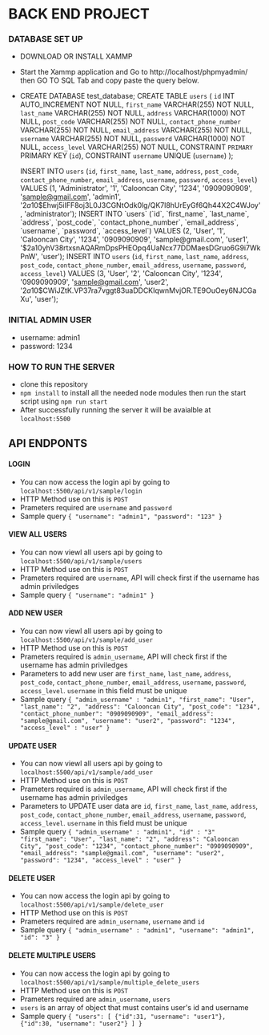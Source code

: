# BACK END PROJECT

### DATABASE SET UP
- DOWNLOAD OR INSTALL XAMMP
- Start the Xammp application and Go to http://localhost/phpmyadmin/ then GO TO SQL Tab and copy paste the query below.
-   CREATE DATABASE test_database;
    CREATE TABLE `users` ( 
      `id` INT AUTO_INCREMENT NOT NULL,
      `first_name` VARCHAR(255) NOT NULL,
      `last_name` VARCHAR(255) NOT NULL,
      `address` VARCHAR(1000) NOT NULL,
      `post_code` VARCHAR(255) NOT NULL,
      `contact_phone_number` VARCHAR(255) NOT NULL,
      `email_address` VARCHAR(255) NOT NULL,
      `username` VARCHAR(255) NOT NULL,
      `password` VARCHAR(1000) NOT NULL,
      `access_level` VARCHAR(255) NOT NULL,
      CONSTRAINT `PRIMARY` PRIMARY KEY (`id`),
      CONSTRAINT `username` UNIQUE (`username`)
    );
    
    INSERT INTO `users` (`id`, `first_name`, `last_name`, `address`, `post_code`, `contact_phone_number`, `email_address`, `username`, `password`, `access_level`) VALUES (1, 'Administrator', '1', 'Calooncan City', '1234', '0909090909', 'sample@gmail.com', 'admin1', '$2a$10$Ehwj5iIFF8oj3L0J3CGNtOdk0lg/QK7l8hUrEyGf6Qh44X2C4WJoy', 'administrator');
    INSERT INTO `users` (`id`, `first_name`, `last_name`, `address`, `post_code`, `contact_phone_number`, `email_address`, `username`, `password`, `access_level`) VALUES (2, 'User', '1', 'Calooncan City', '1234', '0909090909', 'sample@gmail.com', 'user1', '$2a$10$yhV38rtxsnAQARmDpsPHEOpq4UaNcx77DDMaesDGruo6G9i7WkPnW', 'user');
    INSERT INTO `users` (`id`, `first_name`, `last_name`, `address`, `post_code`, `contact_phone_number`, `email_address`, `username`, `password`, `access_level`) VALUES (3, 'User', '2', 'Calooncan City', '1234', '0909090909', 'sample@gmail.com', 'user2', '$2a$10$CWiJZtK.VP37ra7vggt83uaDDCKIqwnMvjOR.TE9OuOey6NJCGaXu', 'user');
    
### INITIAL ADMIN USER
- username: admin1
- password: 1234

### HOW TO RUN THE SERVER
- clone this repository
- `npm install` to install all the needed node modules then run the start script using `npm run start`
- After successfully running the server it will be avaialble at `localhost:5500`

## API ENDPONTS

#### LOGIN
- You can now access the login api by going to `localhost:5500/api/v1/sample/login`
- HTTP Method use on this is `POST`
- Prameters required are `username` and `password`
- Sample query `{ "username": "admin1", "password": "123" }`

#### VIEW ALL USERS
- You can now viewl all users api by going to `localhost:5500/api/v1/sample/users`
- HTTP Method use on this is `POST`
- Prameters required are `username`, API will check first if the username has admin priviledges
- Sample query `{ "username": "admin1" }`

#### ADD NEW USER
- You can now viewl all users api by going to `localhost:5500/api/v1/sample/add_user`
- HTTP Method use on this is `POST`
- Prameters required is `admin_username`, API will check first if the username has admin priviledges
- Parameters to add new user are `first_name`, `last_name`, `address`, `post_code`, `contact_phone_number`, `email_address`, `username`, `password`, `access_level`. `username` in this field must be unique
- Sample query `{
    "admin_username" : "admin1",
	"first_name": "User",
	"last_name": "2",
	"address": "Calooncan City",
	"post_code": "1234",
	"contact_phone_number": "0909090909",
	"email_address": "sample@gmail.com",
	"username": "user2",
	"password": "1234",
	"access_level" : "user"
}`

#### UPDATE USER
- You can now viewl all users api by going to `localhost:5500/api/v1/sample/add_user`
- HTTP Method use on this is `POST`
- Prameters required is `admin_username`, API will check first if the username has admin priviledges
- Parameters to UPDATE user data are `id`, `first_name`, `last_name`, `address`, `post_code`, `contact_phone_number`, `email_address`, `username`, `password`, `access_level`. `username` in this field must be unique
- Sample query `{
    "admin_username" : "admin1",
	"id" : "3"
    "first_name": "User",
	"last_name": "2",
	"address": "Calooncan City",
	"post_code": "1234",
	"contact_phone_number": "0909090909",
	"email_address": "sample@gmail.com",
	"username": "user2",
	"password": "1234",
	"access_level" : "user"
}`

#### DELETE USER
- You can now access the login api by going to `localhost:5500/api/v1/sample/delete_user`
- HTTP Method use on this is `POST`
- Prameters required are `admin_username`, `username` and `id`
- Sample query `{ "admin_username" : "admin1", "username": "admin1", "id": "3" }`

#### DELETE MULTIPLE USERS
- You can now access the login api by going to `localhost:5500/api/v1/sample/multiple_delete_users`
- HTTP Method use on this is `POST`
- Prameters required are `admin_username`, `users`
- `users` is an array of object that must contains user's id and username
- Sample query `{
	"users": [
		{"id":31, "username": "user1"},
		{"id":30, "username": "user2"}
	]
}`
